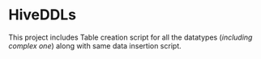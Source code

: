 # HiveDDLs
This project includes Table creation script for all the datatypes (_including complex one_) along with same data insertion script.

